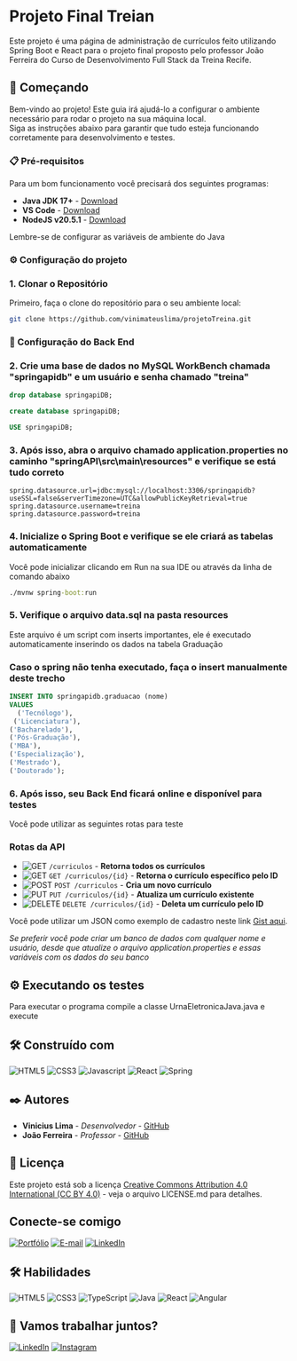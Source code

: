 # Projeto Final Treian
Este projeto é uma página de administração de currículos feito utilizando Spring Boot e React para o projeto final proposto pelo professor João Ferreira do Curso de Desenvolvimento Full Stack da Treina Recife.


## 🚀 Começando

Bem-vindo ao projeto! Este guia irá ajudá-lo a configurar o ambiente necessário para rodar o projeto na sua máquina local. <br>
Siga as instruções abaixo para garantir que tudo esteja funcionando corretamente para desenvolvimento e testes.

### 📋 Pré-requisitos

Para um bom funcionamento você precisará dos seguintes programas: <br>

- **Java JDK 17+** - [Download](https://www.oracle.com/java/technologies/javase-jdk17-downloads.html)
- **VS Code** - [Download](https://code.visualstudio.com/)
- **NodeJS v20.5.1** - [Download](https://nodejs.org/en/download/)

Lembre-se de configurar as variáveis de ambiente do Java

### ⚙️ Configuração do projeto

### 1. Clonar o Repositório

Primeiro, faça o clone do repositório para o seu ambiente local:

```bash
git clone https://github.com/vinimateuslima/projetoTreina.git
```

### 🍃 Configuração do Back End

### 2. Crie uma base de dados no MySQL WorkBench chamada "springapidb" e um usuário e senha chamado "treina"
```sql
drop database springapiDB;

create database springapiDB;

USE springapiDB;
```

### 3. Após isso, abra o arquivo chamado application.properties no caminho "springAPI\src\main\resources" e verifique se está tudo correto



```
spring.datasource.url=jdbc:mysql://localhost:3306/springapidb?useSSL=false&serverTimezone=UTC&allowPublicKeyRetrieval=true
spring.datasource.username=treina
spring.datasource.password=treina
```

### 4. Inicialize o Spring Boot e verifique se ele criará as tabelas automaticamente

Você pode inicializar clicando em Run na sua IDE ou através da linha de comando abaixo
```cmd
./mvnw spring-boot:run
```

### 5. Verifique o arquivo data.sql na pasta resources

Este arquivo é um script com inserts importantes, ele é executado automaticamente inserindo os dados na tabela Graduação

### Caso o spring não tenha executado, faça o insert manualmente deste trecho
```sql
INSERT INTO springapidb.graduacao (nome) 
VALUES 
  ('Tecnólogo'),
 ('Licenciatura'),
('Bacharelado'),
('Pós-Graduação'),
('MBA'),
('Especialização'),
('Mestrado'),
('Doutorado');
```
### 6. Após isso, seu Back End ficará online e disponível para testes

Você pode utilizar as seguintes rotas para teste

### Rotas da API

- ![GET](https://img.shields.io/badge/GET-green) `/curriculos` - **Retorna todos os currículos**
- ![GET](https://img.shields.io/badge/GET-green) `GET /curriculos/{id}` - **Retorna o currículo específico pelo ID**   
- ![POST](https://img.shields.io/badge/POST-blue) `POST /curriculos` - **Cria um novo currículo**
- ![PUT](https://img.shields.io/badge/PUT-orange)  `PUT /curriculos/{id}` - **Atualiza um currículo existente**  
- ![DELETE](https://img.shields.io/badge/DELETE-red) `DELETE /curriculos/{id}` - **Deleta um currículo pelo ID**

Você pode utilizar um JSON como exemplo de cadastro neste link [Gist aqui](https://gist.github.com/seu_usuario/gist_id).




*Se preferir você pode criar um banco de dados com qualquer nome e usuário, desde que atualize o arquivo application.properties e essas variáveis com os dados do seu banco*









## ⚙️ Executando os testes

Para executar o programa compile a classe UrnaEletronicaJava.java e execute


## 🛠️ Construído com

![HTML5](https://img.shields.io/badge/HTML5-000?style=for-the-badge&logo=html5)
![CSS3](https://img.shields.io/badge/CSS3-000?style=for-the-badge&logo=css3&logoColor=264CE4)
![Javascript](https://img.shields.io/badge/Javascript-000?style=for-the-badge&logo=javascript)
![React](https://img.shields.io/badge/React-000?style=for-the-badge&logo=react&logoColor=61DBFB)
![Spring](https://img.shields.io/badge/Spring-000?style=for-the-badge&logo=spring&logoColor=42B700)


## ✒️ Autores

* **Vinicius Lima** - *Desenvolvedor* - [GitHub](https://github.com/vinimateuslima)
* **João Ferreira** - *Professor* - [GitHub](https://github.com/joaoferreirape)

## 📄 Licença

Este projeto está sob a licença [Creative Commons Attribution 4.0 International (CC BY 4.0)](https://creativecommons.org/licenses/by/4.0/) - veja o arquivo LICENSE.md para detalhes.

## Conecte-se comigo

[![Portfólio](https://img.shields.io/badge/-Portfólio-30A3DC?style=for-the-badge)](https://vinimateuslima.github.io/portfolio-vinicius-lima)
[![E-mail](https://img.shields.io/badge/-Email-000?style=for-the-badge&logo=microsoft-outlook&logoColor=E94D5F)](mailto:viniciusmateus.dev@gmail.com)
[![LinkedIn](https://img.shields.io/badge/LinkedIn-000?style=for-the-badge&logo=linkedin&logoColor=0E76A8)](https://www.linkedin.com/in/vinicius-lima-924807181/)

## 🛠 Habilidades

![HTML5](https://img.shields.io/badge/HTML5-000?style=for-the-badge&logo=html5)
![CSS3](https://img.shields.io/badge/CSS3-000?style=for-the-badge&logo=css3&logoColor=264CE4)
![TypeScript](https://img.shields.io/badge/TypeScript-000?style=for-the-badge&logo=typescript)
![Java](https://img.shields.io/badge/Java-000?style=for-the-badge&logo=java)
![React](https://img.shields.io/badge/React-000?style=for-the-badge&logo=react)
![Angular](https://img.shields.io/badge/Angular-000?style=for-the-badge&logo=angular&logoColor=C3002F)

## 🔗 Vamos trabalhar juntos?
[![LinkedIn](https://img.shields.io/badge/LinkedIn-000?style=for-the-badge&logo=linkedin&logoColor=0E76A8)](https://www.linkedin.com/in/vinicius-lima-924807181/)
[![Instagram](https://img.shields.io/badge/Instagram-000?style=for-the-badge&logo=instagram)](https://www.instagram.com/viniciuslimadev/)
